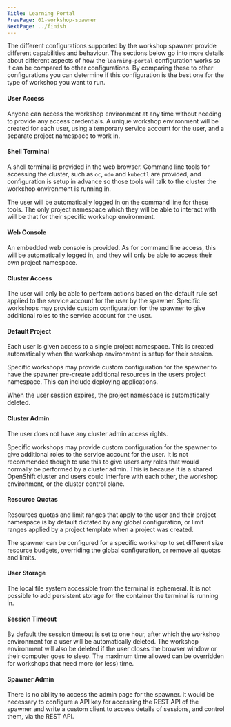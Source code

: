 ```yaml
---
Title: Learning Portal
PrevPage: 01-workshop-spawner
NextPage: ../finish
---
```


The different configurations supported by the workshop spawner provide different capabilities and behaviour. The sections below go into more details about different aspects of how the `learning-portal` configuration works so it can be compared to other configurations. By comparing these to other configurations you can determine if this configuration is the best one for the type of workshop you want to run.

#### User Access

Anyone can access the workshop environment at any time without needing to provide any access credentials. A unique workshop environment will be created for each user, using a temporary service account for the user, and a separate project namespace to work in.

#### Shell Terminal

A shell terminal is provided in the web browser. Command line tools for accessing the cluster, such as `oc`, `odo` and `kubectl` are provided, and configuration is setup in advance so those tools will talk to the cluster the workshop environment is running in.

The user will be automatically logged in on the command line for these tools. The only project namespace which they will be able to interact with will be that for their specific workshop environment.

#### Web Console

An embedded web console is provided. As for command line access, this will be automatically logged in, and they will only be able to access their own project namespace.

#### Cluster Access

The user will only be able to perform actions based on the default rule set applied to the service account for the user by the spawner. Specific workshops may provide custom configuration for the spawner to give additional roles to the service account for the user.

#### Default Project

Each user is given access to a single project namespace. This is created automatically when the workshop environment is setup for their session.

Specific workshops may provide custom configuration for the spawner to have the spawner pre-create additional resources in the users project namespace. This can include deploying applications.

When the user session expires, the project namespace is automatically deleted.

#### Cluster Admin

The user does not have any cluster admin access rights.

Specific workshops may provide custom configuration for the spawner to give additional roles to the service account for the user. It is not recommended though to use this to give users any roles that would normally be performed by a cluster admin. This is because it is a shared OpenShift cluster and users could interfere with each other, the workshop environment, or the cluster control plane.

#### Resource Quotas

Resources quotas and limit ranges that apply to the user and their project namespace is by default dictated by any global configuration, or limit ranges applied by a project template when a project was created.

The spawner can be configured for a specific workshop to set different size resource budgets, overriding the global configuration, or remove all quotas and limits.

#### User Storage

The local file system accessible from the terminal is ephemeral. It is not possible to add persistent storage for the container the terminal is running in.

#### Session Timeout

By default the session timeout is set to one hour, after which the workshop environment for a user will be automatically deleted. The workshop environment will also be deleted if the user closes the browser window or their computer goes to sleep. The maximum time allowed can be overridden for workshops that need more (or less) time.

#### Spawner Admin

There is no ability to access the admin page for the spawner. It would be necessary to configure a API key for accessing the REST API of the spawner and write a custom client to access details of sessions, and control them, via the REST API.
